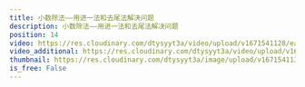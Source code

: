 ```yaml
---
title: 小数除法——用进一法和去尾法解决问题
description: 小数除法——用进一法和去尾法解决问题
position: 14
video: https://res.cloudinary.com/dtysyyt3a/video/upload/v1671541128/easymath/5年级上/03单元小数除法/eylbcb3cshvet3opusbj.mp4
video_additional: https://res.cloudinary.com/dtysyyt3a/video/upload/v1671541159/easymath/5年级上/03单元小数除法/每课一题的解答视频/ay9vwrps1no70kaczn3f.mp4
thumbnail: https://res.cloudinary.com/dtysyyt3a/image/upload/v1671541130/easymath/5年级上/03单元小数除法/xkszd4oofkgqmhqgmfyr.png
is_free: False
---
```


